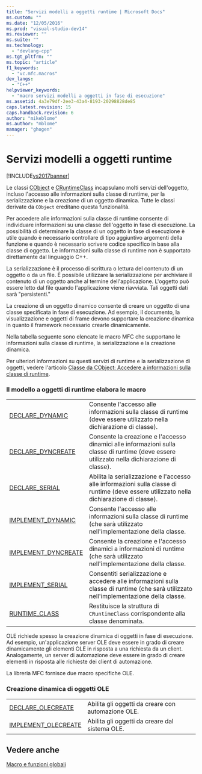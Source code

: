 ```yaml
---
title: "Servizi modelli a oggetti runtime | Microsoft Docs"
ms.custom: ""
ms.date: "12/05/2016"
ms.prod: "visual-studio-dev14"
ms.reviewer: ""
ms.suite: ""
ms.technology: 
  - "devlang-cpp"
ms.tgt_pltfrm: ""
ms.topic: "article"
f1_keywords: 
  - "vc.mfc.macros"
dev_langs: 
  - "C++"
helpviewer_keywords: 
  - "macro servizi modelli a oggetti in fase di esecuzione"
ms.assetid: 4a3e79df-2ee3-43a4-8193-20298828de85
caps.latest.revision: 15
caps.handback.revision: 6
author: "mikeblome"
ms.author: "mblome"
manager: "ghogen"
---
```

# Servizi modelli a oggetti runtime
[!INCLUDE[vs2017banner](../../assembler/inline/includes/vs2017banner.md)]

Le classi [CObject](../../mfc/reference/cobject-class.md) e [CRuntimeClass](../../mfc/reference/cruntimeclass-structure.md) incapsulano molti servizi dell'oggetto, incluso l'accesso alle informazioni sulla classe di runtime, per la serializzazione e la creazione di un oggetto dinamica.  Tutte le classi derivate da `CObject` ereditano questa funzionalità.  
  
 Per accedere alle informazioni sulla classe di runtime consente di individuare informazioni su una classe dell'oggetto in fase di esecuzione.  La possibilità di determinare la classe di un oggetto in fase di esecuzione è utile quando è necessario controllare di tipo aggiuntivo argomenti della funzione e quando è necessario scrivere codice specifico in base alla classe di oggetto.  Le informazioni sulla classe di runtime non è supportato direttamente dal linguaggio C\+\+.  
  
 La serializzazione è il processo di scrittura o lettura del contenuto di un oggetto o da un file.  È possibile utilizzare la serializzazione per archiviare il contenuto di un oggetto anche al termine dell'applicazione.  L'oggetto può essere letto dal file quando l'applicazione viene riavviata.  Tali oggetti dati sarà "persistenti."  
  
 La creazione di un oggetto dinamico consente di creare un oggetto di una classe specificata in fase di esecuzione.  Ad esempio, il documento, la visualizzazione e oggetti di frame devono supportare la creazione dinamica in quanto il framework necessario crearle dinamicamente.  
  
 Nella tabella seguente sono elencate le macro MFC che supportano le informazioni sulla classe di runtime, la serializzazione e la creazione dinamica.  
  
 Per ulteriori informazioni su questi servizi di runtime e la serializzazione di oggetti, vedere l'articolo [Classe da CObject: Accedere a informazioni sulla classe di runtime](../../mfc/accessing-run-time-class-information.md).  
  
### Il modello a oggetti di runtime elabora le macro  
  
|||  
|-|-|  
|[DECLARE\_DYNAMIC](../Topic/DECLARE_DYNAMIC.md)|Consente l'accesso alle informazioni sulla classe di runtime \(deve essere utilizzato nella dichiarazione di classe\).|  
|[DECLARE\_DYNCREATE](../Topic/DECLARE_DYNCREATE.md)|Consente la creazione e l'accesso dinamici alle informazioni sulla classe di runtime \(deve essere utilizzato nella dichiarazione di classe\).|  
|[DECLARE\_SERIAL](../Topic/DECLARE_SERIAL.md)|Abilita la serializzazione e l'accesso alle informazioni sulla classe di runtime \(deve essere utilizzato nella dichiarazione di classe\).|  
|[IMPLEMENT\_DYNAMIC](../Topic/IMPLEMENT_DYNAMIC.md)|Consente l'accesso alle informazioni sulla classe di runtime \(che sarà utilizzato nell'implementazione della classe.|  
|[IMPLEMENT\_DYNCREATE](../Topic/IMPLEMENT_DYNCREATE.md)|Consente la creazione e l'accesso dinamici a informazioni di runtime \(che sarà utilizzato nell'implementazione della classe.|  
|[IMPLEMENT\_SERIAL](../Topic/IMPLEMENT_SERIAL.md)|Consentiti serializzazione e accedere alle informazioni sulla classe di runtime \(che sarà utilizzato nell'implementazione della classe.|  
|[RUNTIME\_CLASS](../Topic/RUNTIME_CLASS.md)|Restituisce la struttura di `CRuntimeClass` corrispondente alla classe denominata.|  
  
 OLE richiede spesso la creazione dinamica di oggetti in fase di esecuzione.  Ad esempio, un'applicazione server OLE deve essere in grado di creare dinamicamente gli elementi OLE in risposta a una richiesta da un client.  Analogamente, un server di automazione deve essere in grado di creare elementi in risposta alle richieste dei client di automazione.  
  
 La libreria MFC fornisce due macro specifiche OLE.  
  
### Creazione dinamica di oggetti OLE  
  
|||  
|-|-|  
|[DECLARE\_OLECREATE](../Topic/DECLARE_OLECREATE.md)|Abilita gli oggetti da creare con automazione OLE.|  
|[IMPLEMENT\_OLECREATE](../Topic/IMPLEMENT_OLECREATE.md)|Abilita gli oggetti da creare dal sistema OLE.|  
  
## Vedere anche  
 [Macro e funzioni globali](../../mfc/reference/mfc-macros-and-globals.md)